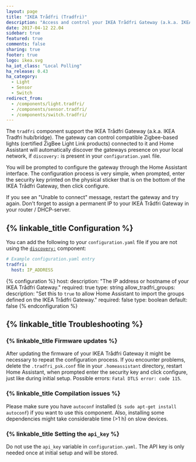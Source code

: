 ```yaml
---
layout: page
title: "IKEA Trådfri (Tradfri)"
description: "Access and control your IKEA Trådfri Gateway (a.k.a. IKEA Tradfri hub/bridge) and via it its connected Zigbee-based devices."
date: 2017-04-12 22.04
sidebar: true
featured: true
comments: false
sharing: true
footer: true
logo: ikea.svg
ha_iot_class: "Local Polling"
ha_release: 0.43
ha_category:
  - Light
  - Sensor
  - Switch
redirect_from:
  - /components/light.tradfri/
  - /components/sensor.tradfri/
  - /components/switch.tradfri/
---
```


The `tradfri` component support the IKEA Trådfri Gateway (a.k.a. IKEA Tradfri hub/bridge). The gateway can control compatible Zigbee-based lights (certified ZigBee Light Link products) connected to it and Home Assistant will automatically discover the gateways presence on your local network, if `discovery:` is present in your `configuration.yaml` file.

You will be prompted to configure the gateway through the Home Assistant interface. The configuration process is very simple, when prompted, enter the security key printed on the physical sticker that is on the bottom of the IKEA Trådfri Gateway, then click configure.

<p class='note'>
If you see an "Unable to connect" message, restart the gateway and try again. Don't forget to assign a permanent IP to your IKEA Trådfri Gateway in your router / DHCP-server.
</p>

## {% linkable_title Configuration %}

You can add the following to your `configuration.yaml` file if you are not using the [`discovery:`](/components/discovery/) component:

```yaml
# Example configuration.yaml entry
tradfri:
  host: IP_ADDRESS
```

{% configuration %}
host:
  description: "The IP address or hostname of your IKEA Trådfri Gateway."
  required: true
  type: string
allow_tradfri_groups:
  description: "Set this to `true` to allow Home Assistant to import the groups defined on the IKEA Trådfri Gateway."
  required: false
  type: boolean
  default: false
{% endconfiguration %}

## {% linkable_title Troubleshooting %}

### {% linkable_title Firmware updates %}

After updating the firmware of your IKEA Trådfri Gateway it might be necessary to repeat the configuration process. If you encounter problems, delete the `.tradfri_psk.conf` file in your `.homeassistant` directory, restart Home Assistant, when prompted enter the security key and click configure, just like during initial setup. Possible errors: `Fatal DTLS error: code 115`.

### {% linkable_title Compilation issues %}

Please make sure you have `autoconf` installed (`$ sudo apt-get install autoconf`) if you want to use this component. Also, installing some dependencies might take considerable time (>1 h) on slow devices.

### {% linkable_title Setting the `api_key` %}

Do not use the `api_key` variable in `configuration.yaml`. The API key is only needed once at initial setup and will be stored.
